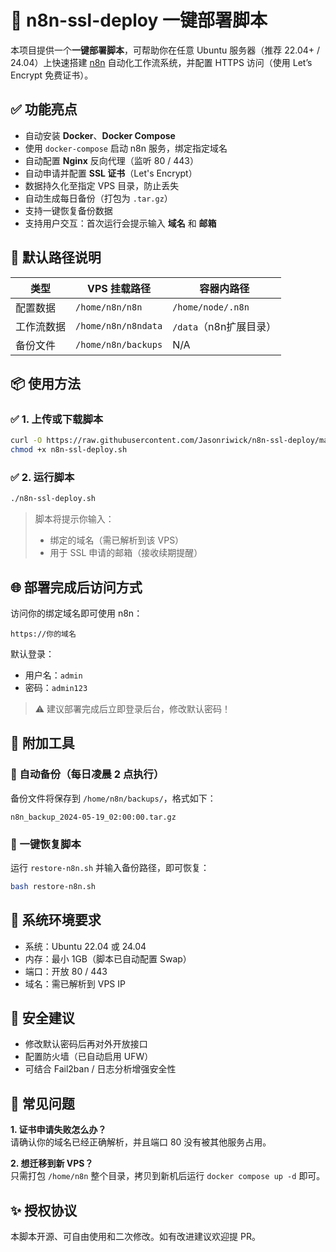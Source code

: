 # 🚀 n8n-ssl-deploy 一键部署脚本

本项目提供一个**一键部署脚本**，可帮助你在任意 Ubuntu 服务器（推荐 22.04+ / 24.04）上快速搭建 [n8n](https://n8n.io) 自动化工作流系统，并配置 HTTPS 访问（使用 Let’s Encrypt 免费证书）。

## ✅ 功能亮点

- 自动安装 **Docker**、**Docker Compose**
- 使用 `docker-compose` 启动 n8n 服务，绑定指定域名
- 自动配置 **Nginx** 反向代理（监听 80 / 443）
- 自动申请并配置 **SSL 证书**（Let's Encrypt）
- 数据持久化至指定 VPS 目录，防止丢失
- 自动生成每日备份（打包为 `.tar.gz`）
- 支持一键恢复备份数据
- 支持用户交互：首次运行会提示输入 **域名** 和 **邮箱**

## 📁 默认路径说明

| 类型       | VPS 挂载路径            | 容器内路径              |
|------------|-------------------------|--------------------------|
| 配置数据   | `/home/n8n/n8n`         | `/home/node/.n8n`        |
| 工作流数据 | `/home/n8n/n8ndata`     | `/data`（n8n扩展目录）   |
| 备份文件   | `/home/n8n/backups`     | N/A                      |

## 📦 使用方法

### ✅ 1. 上传或下载脚本

```bash
curl -O https://raw.githubusercontent.com/Jasonriwick/n8n-ssl-deploy/main/n8n-ssl-deploy.sh
chmod +x n8n-ssl-deploy.sh
```

### ✅ 2. 运行脚本

```bash
./n8n-ssl-deploy.sh
```

> 脚本将提示你输入：
> - 绑定的域名（需已解析到该 VPS）
> - 用于 SSL 申请的邮箱（接收续期提醒）

## 🌐 部署完成后访问方式

访问你的绑定域名即可使用 n8n：

```
https://你的域名
```

默认登录：

- 用户名：`admin`
- 密码：`admin123`

> ⚠️ 建议部署完成后立即登录后台，修改默认密码！

## 🧩 附加工具

### 🔁 自动备份（每日凌晨 2 点执行）

备份文件将保存到 `/home/n8n/backups/`，格式如下：

```
n8n_backup_2024-05-19_02:00:00.tar.gz
```

### 🔄 一键恢复脚本

运行 `restore-n8n.sh` 并输入备份路径，即可恢复：

```bash
bash restore-n8n.sh
```

## 🧱 系统环境要求

- 系统：Ubuntu 22.04 或 24.04
- 内存：最小 1GB（脚本已自动配置 Swap）
- 端口：开放 80 / 443
- 域名：需已解析到 VPS IP

## 🔐 安全建议

- 修改默认密码后再对外开放接口
- 配置防火墙（已自动启用 UFW）
- 可结合 Fail2ban / 日志分析增强安全性

## 💬 常见问题

**1. 证书申请失败怎么办？**  
请确认你的域名已经正确解析，并且端口 80 没有被其他服务占用。

**2. 想迁移到新 VPS？**  
只需打包 `/home/n8n` 整个目录，拷贝到新机后运行 `docker compose up -d` 即可。

## ✨ 授权协议

本脚本开源、可自由使用和二次修改。如有改进建议欢迎提 PR。
